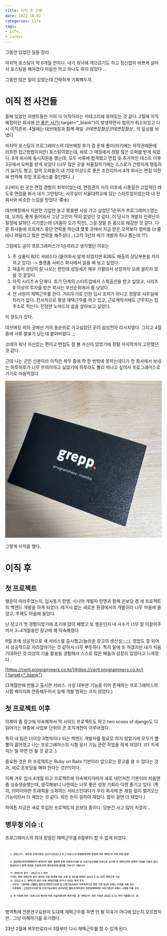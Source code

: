 ```yaml
---
title: 이직 후 근황
date: 2022-10-02
categories: Life
tags:
- Life
- Career
---
```


그동안 있었던 일들 정리

마지막 포스팅이 약 6개월 전이다. 내가 워낙에 게으르기도 하고 정신없이 바쁘게 살아서 포스팅을 해야겠다 마음만 먹고 하나도 하지 않았다 ...

그동안 많은 일이 있었는데 간략하게 기록해두자.

# 이직 전 사건들

올해 있었던 이벤트들은 거의 다 이직이라는 카테고리에 묶여있는 것 같다. 2월에 이직 예정이던 회사에 [안 좋은 사건](https://www.digitaltoday.co.kr/news/articleView.html?idxno=433211){:target="_blank"}이 발생하면서 협의가 취소되었고 다시 이직준비. 4월에는 데브매칭과 함께 매일 *코테면접협상코테면접협상*.. 의 일상을 보냈다

마지막 포스팅이 프로그래머스의 데브매칭 후기 겸 문제 풀이(라기에는 저작권때문에 러프한 접근방법이지만) 포스팅이었는데, 바로 그 매칭에서 정말 많은 오퍼를 받게 되었다. 8개 회사에 동시지원을 했는데, 모두 서류에 합격했고 면접 및 추가적인 테스트 이후 3곳에서 오퍼를 받게 되었다 (너무 많은 곳을 저울질하기에는 스스로가 건방지게 행동하기 싫기도 했고, 앞의 오퍼들이 내 기대 이상으로 좋은 조건이어서 4개 회사는 면접 이전에 연락해 취업 프로세스를 중단했다..)

(나머지 한 곳은 면접 경험이 최악이었는데, 면접관의 지각 이후에 시종일관 고압적인 태도로 면접을 봐서 내가 그만뒀다;; 사무실이 서울대학교에 있는 스타트업이었는데 내 전 회사와 비슷한 느낌을 받았다. ~~좆소~~)

데브매칭에서 지원한 기업만 놓고 봤을땐 사실 가고 싶었던 1순위가 프로그래머스였는데, 오퍼도 좋게 들어와서 그냥 고민이 딱히 없었던 것 같다. 이 당시가 개발자 인력난이 절정에 달하던 시기였는데 (겨울이 오기 직전), 그걸 정말 온 몸으로 체감한 것 같다. 다른 회사들에 프로세스 중단 연락을 하는데 몇몇 곳에서 지금 받은 오퍼보다 얼마를 더 줄테니 와달라고 많은 연락을 해주셨다.. (고작 3년차 애기 개발자 하나 뽑는데 ??)

그럼에도 굳이 프로그래머스가 1순위라고 생각했던 이유는
1. 주 상품이 B2C 서비스다 (들어와서 알게 되었지만 B2B도 매출의 상당부분을 차지하고 있다) -> 플랫폼 서비스 회사에서 일을 해 보고 싶었다.
2. 매출이 상당히 잘 나오는 편인데 성장세가 매우 가팔라서 상장까지 오래 걸리지 않을 것 같았다.
3. 아직 시리즈 A 단계다. 초기 단계의 스타트업에서 스톡옵션을 받고 싶었고, 시리즈 B 이상의 투자를 받은 회사는 우선순위에서 좀 낮았다.
4. 전 사원이 재택근무를 한다. 거리두기로 인한 임시 조치가 아니고 정말로 사무실에 자리가 없다. 전사적으로 평생 재택근무를 하고 있고, 근로계약서에도 근무지는 집 주소로 적는다. 진정한 노마드의 삶을 살아보고 싶었다. 

이 정도가 있다.

데브매칭 외의 곳에선 거의 동순위로 가고싶었던 곳이 삼성전자 리서치였다. 그리고 4월 중에 서류 발표가 났는데 붙어버렸다. ;;

코테야 워낙 자신있는 편이고 면접도 잘 볼 자신이 있었기에 정말 마지막까지 고민했던 것 같다.

근데 나는 군인 신분이라 이직은 복무 중에 딱 한 번밖에 못하는데다가 전 회사에서 보내는 하루하루가 너무 무의미하고 싫었기에 하루라도 빨리 떠나고 싶어서 프로그래머스로 가기로 마음먹었다.

![image_1](/post_images/2022-10-02-1.jpeg)

그렇게 이직을 했다.

# 이직 후

## 첫 프로젝트

행운이 따라주었는지, 입사동기 한명, 시니어 개발자 한명과 함께 온보딩 겸 새 프로젝트의 백엔드 개발을 하게 되었다. 레거시 없는 새로운 환경에서의 개발이라 너무 마음에 들었고, 주제도 마음에 들었다.

난 장고가 첫 경험이었기에 초기에 많이 헤맸고 또 행운인지 내 사수가 너무 잘 이끌어주어서 3~4개월동안 장고에 꽤 익숙해졌다.

9월 초에 성공적으로 새 서비스를 출시했고(놀라운 장고의 생산성;;;;;), 영업도 잘 되어서 성공적으로 자리잡아가는 것 같아서 너무 뿌듯하다. 특히 밑에 또 적겠지만 내가 처음 기대하던 것 이상의 기술 활용을 경험해서 스스로 많은 배움과 성장이 있었다고 느껴졌다.

[https://certi.programmers.co.kr/](https://certi.programmers.co.kr/){:target="_blank"}

(3개월만에 만들고 출시한 서비스. 사실 대부분 기능을 이미 존재하는 프로그래머스의 시험 페이지와 연동해두어서 실제 개발 범위는 크지 않았다.)

## 첫 프로젝트 이후

이제야 좀 장고에 익숙해져서 막 사이드 프로젝트도 하고 two scoos of django도 다 읽어가는 와중에 사업부 단위의 큰 조직개편이 이루어졌다.

특히 내 팀은 더이상 3명씩이나 되는 백엔드 개발자를 필요로 하지 않았기에 모두가 뿔뿔이 흩어졌고 나는 프로그래머스의 시험 응시 기능 관련 작업을 하게 되었다. (더 자세히는 말 하면 안 될 것 같고..)

중요한 것은 이 프로젝트는 Ruby on Rails 기반이라 앞으로는 장고를 쓸 수 없다는 것과, 새로 온보딩을 해야 한다는 것(!!!)이다.

이제 겨우 입사 4개월 되고 프로젝트에 익숙해지자마자 새로 내던져진 기분이라 처음엔 좀 싱숭생숭했는데, 생각해보니 나한테는 너무 좋은 성장 기회라 이젠 즐기고 있다. (특히, 어마어마한 트래픽을 소화하는 서비스인데다가 우리 회사에 돈 제일 많이 벌어오는 기능이라서 더 재밌는 것 같다. 뭐든 돈이 걸려야 재밌다. 많이 걸면 더 재밌다.)

하여튼 지금은 새로 투입된 프로젝트의 온보딩 중이다. 당분간 사고 많이 치겠지 ..

## 병무청 이슈 :(

프로그래머스의 최대 장점인 재택근무를 6월부터 할 수 없게 되었다.

![image_2](/post_images/2022-10-02-2.png)

병역특례 전문연구요원이 도대체 재택근무를 하면 안 될 이유가 어디에 있는지 모르겠지만.. 그냥 이해하기를 포기했다.

23년 2월에 복무만료라서 3월부터 다시 재택근무를 할 수 있게 된다.
